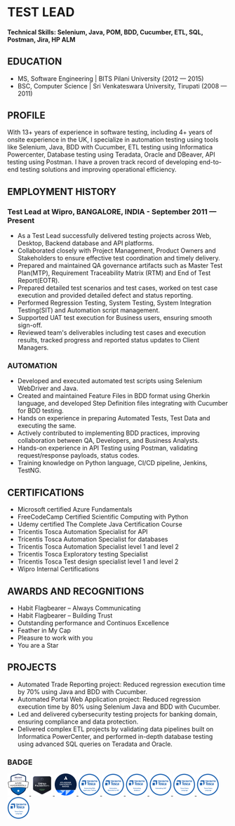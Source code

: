 # TEST LEAD 

#### Technical Skills: Selenium, Java, POM, BDD, Cucumber, ETL, SQL, Postman, Jira, HP ALM


## EDUCATION								       		
- MS, Software Engineering | BITS Pilani University  (2012 — 2015)	 			        		
- BSC, Computer Science | Sri Venkateswara University, Tirupati (2008 — 2011)

## PROFILE
With 13+ years of experience in software testing, including 4+ years of onsite experience in the UK, I specialize in automation testing using tools like Selenium, Java, BDD with Cucumber, ETL testing using Informatica Powercenter, Database testing using Teradata, Oracle and DBeaver, API testing using Postman. I have a proven track record of developing end-to-end testing solutions and improving operational efficiency.

## EMPLOYMENT HISTORY
### Test Lead at Wipro, BANGALORE, INDIA   - September 2011 — Present
- As a Test Lead successfully delivered testing projects across Web, Desktop, Backend database and API platforms.
- Collaborated closely with Project Management, Product Owners and Stakeholders to ensure effective test coordination and timely delivery.
- Prepared and maintained QA governance artifacts such as Master Test Plan(MTP), Requirement Traceability Matrix (RTM) and End of Test Report(EOTR).
- Prepared detailed test scenarios and test cases, worked on test case execution and provided detailed defect and status reporting.
- Performed Regression Testing, System Testing, System Integration Testing(SIT) and Automation script management.
- Supported UAT test execution for Business users, ensuring smooth sign-off.
- Reviewed team's deliverables including test cases and execution results, tracked progress and reported status updates to Client Managers.

### AUTOMATION
- Developed and executed automated test scripts using Selenium WebDriver and Java.
- Created and maintained Feature Files in BDD format using Gherkin language, and developed Step Definition files integrating with Cucumber for BDD testing. 
- Hands on experience in preparing Automated Tests, Test Data and executing the same.
- Actively contributed to implementing BDD practices, improving collaboration between QA, Developers, and Business Analysts.
- Hands-on experience in API Testing using Postman, validating request/response payloads, status codes.
- Training knowledge on Python language, CI/CD pipeline, Jenkins, TestNG.

## CERTIFICATIONS
- Microsoft certified Azure Fundamentals
- FreeCodeCamp Certified Scientific Computing with Python
- Udemy certified The Complete Java Certification Course
- Tricentis Tosca Automation Specialist for API
- Tricentis Tosca Automation Specialist for databases
- Tricentis Tosca Automation Specialist level 1 and level 2
- Tricentis Tosca Exploratory testing Specialist
- Tricentis Tosca Test design specialist level 1 and level 2
- Wipro Internal Certifications

## AWARDS AND RECOGNITIONS
- Habit Flagbearer – Always Communicating
- Habit Flagbearer – Building Trust
- Outstanding performance and Continuos Excellence
- Feather in My Cap
- Pleasure to work with you
- You are a Star

## PROJECTS
- Automated Trade Reporting project: Reduced regression execution time by 70% using Java and BDD with Cucumber.
- Automated Portal Web Application project: Reduced regression execution time by 80% using Selenium Java and BDD with Cucumber.
- Led and delivered cybersecurity testing projects for banking domain, ensuring compliance and data protection.
- Delivered complex ETL projects by validating data pipelines built on Informatica PowerCenter, and performed in-depth database testing using advanced SQL queries on Teradata and Oracle.


### BADGE

<a href="https://www.credly.com/badges/2ac30e1f-31c5-437c-a197-c4224e93a717" target="_blank">
    <img src="assets/img/Azure-Fundamentals.png" alt="UFT-One-Tester-Specialist" title="Microsoft Azure Fundamentals" width="50">
</a>

<a href="https://www.freecodecamp.org/certification/sheik_sanavulla/scientific-computing-with-python-v7" target="_blank">
    <img src="assets/img/githubfundation.png" alt="scientific-computing-with-python" title="Scientific computing with python" width="50">
</a>
<a href="https://ude.my/UC-8633ce2d-5bc7-48be-a639-2f0be087c5c6" target="_blank">
    <img src="assets/img/jirafundamentals.png" alt="The Complete Java Certification Course" title="The Complete Java Certification Course" width="50">
</a>

<a href="https://academy.tricentis.com/share/v1/gamification/assigned_badge/911fabe1-8aae-4eaf-9582-77b50ff61c58/shared?lang=en&t=1757499615109" target="_blank">
    <img src="assets/img/Automating-web-application-testing.png" alt="Automation Specialist for API" title="Automation Specialist for API" width="50">
</a>
<a href="https://academy.tricentis.com/share/v1/gamification/assigned_badge/10fd70ab-5ed6-4b32-b8cd-5ee537ea6d46/shared?lang=en&t=1757501991645" target="_blank">
    <img src="assets/img/Automation-Specialist-for-API.png" alt="Automation Specialist for databases" title="Automation Specialist for databases" width="50">
</a>
<a href="https://academy.tricentis.com/share/v1/gamification/assigned_badge/3f0af165-4b3c-4585-9a89-bb42731b566f/shared?lang=en&t=1757502082189" target="_blank">
    <img src="assets/img/Automating-Database.png" alt="Automation Specialist Level 1" title="Automation Specialist Level 1" width="50">
</a>
<a href="https://academy.tricentis.com/share/v1/gamification/assigned_badge/5981025d-1fad-4ee5-a224-597ddac3f95b/shared?lang=en&t=1757502173717" target="_blank">
    <img src="assets/img/Automating-SAP.png" alt="Automation Specialist Level 2" title="Automation Specialist Level 2" width="50">
</a>
<a href="https://academy.tricentis.com/share/v1/gamification/assigned_badge/36cedf9b-db49-4193-b721-e9e3c6b1ab82/shared?lang=en&t=1757502232949" target="_blank">
    <img src="assets/img/Tosca-Query-Language.png" alt="Exploratory testing Specialist" title="Exploratory testing Specialist" width="50">
</a>
<a href="https://academy.tricentis.com/share/v1/gamification/assigned_badge/7e586c11-6801-4842-a32a-8443143e0566/shared?lang=en&t=1757502314234" target="_blank">
    <img src="assets/img/Tosca-Query-Language.png" alt="Test Design Specialist Level 1" title="Test Design Specialist Level 1" width="50">
</a>
<a href="https://academy.tricentis.com/share/v1/gamification/assigned_badge/fc8d3e50-433a-4ec3-9db8-5ec36d8d9ed0/shared?lang=en&t=1757502374603" target="_blank">
    <img src="assets/img/Tosca-Query-Language.png" alt="Test Design Specialist Level 2" title="Test Design Specialist Level 2" width="50">
</a>


<!-- <img src="assets/images/badges/cert1.png" style="margin-right: 10px;" alt="Certification 1"> -->